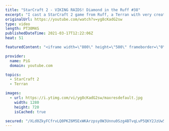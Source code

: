 ```yaml
---
title: "StarCraft 2 - VIKING RAIDS! Diamond in the Ruff #38"
excerpt: "I cast a StarCraft 2 game from Ruff, a Terran with very creative gameplay. How will he ruff up his Terran and Zerg opponents? 🐷 Support PiG: https://www.pigstarcraft.com/support/  Check out all episodes of 💎 Diamond in the Ruff: https://www.youtube.com/playlist?list=PLFUDU8AOevUfdEq20wYq8Sm9z3sc1yn0l"
originalUrl: https://youtube.com/watch?v=yg8cKadG2sw
type: video
length: PT30M4S
publishedDateTime: 2021-03-17T12:22:06Z
heat: 51

featuredContent: "<iframe width=\"800\" height=\"500\" frameborder=\"0\" src=\"https://www.youtube.com/embed/yg8cKadG2sw\" allow=\"accelerometer; autoplay; encrypted-media; gyroscope; picture-in-picture\" allowfullscreen></iframe>"

provider:
  name: PiG
  domain: youtube.com

topics:
  - StarCraft 2
  - Terran

images:
  - url: https://i.ytimg.com/vi/yg8cKadG2sw/maxresdefault.jpg
    width: 1280
    height: 720
    isCached: true

secured: "/XLd0ZkyFCfrvLQ0PKZ6M5ExWKArzpsy0W3Unnu0Szg4BTvqLvP5QKY2JzUw5GZ7v2sttCvVZXsLe7l8f0lK9Yykgq/CCYG+QALjQgU50czrbFPEtmyOgibxMa2he0tqcpL4nB71+IGxzgCmwo7B2Q9MM/t32SxWLh4Qop2cPGpV+IwL98wM0G533ojrHxGcgY5342r+1HXAuoLjinLJNIPjn5dUX3OGtpXO1zWPhhg2pQZOot1s4aue8yI0PGmbmAK1Dhx5coJvIYQiojaMBQs1nUHowSQ4TKPgZ4ktw2xEmi90JKn0z/jd71JQPDA9Mws9EUHBw3CT3cejcRMxUysab+WLsyeOZZaRXtjeoz053ULqGwje6rV4O66JK8dCAMGAJUZuJVU4QAjO9oIIdQHMEfX2lpbXtkS7u9qpMxE=;GEP7+e3vG/EJaVR+9ehA3g=="
---
```


